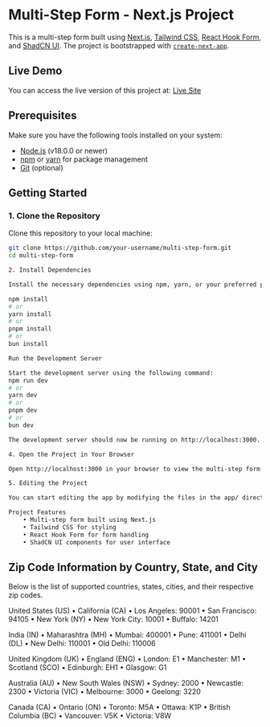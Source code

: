 # Multi-Step Form - Next.js Project

This is a multi-step form built using [Next.js](https://nextjs.org), [Tailwind CSS](https://tailwindcss.com), [React Hook Form](https://react-hook-form.com), and [ShadCN UI](https://shadcn.dev). The project is bootstrapped with [`create-next-app`](https://github.com/vercel/next.js/tree/canary/packages/create-next-app).

## Live Demo

You can access the live version of this project at: [Live Site](https://multi-step-form-snowy.vercel.app/)

## Prerequisites

Make sure you have the following tools installed on your system:

- [Node.js](https://nodejs.org/) (v18.0.0 or newer)
- [npm](https://www.npmjs.com/) or [yarn](https://yarnpkg.com/) for package management
- [Git](https://git-scm.com/) (optional)

## Getting Started

### 1. Clone the Repository

Clone this repository to your local machine:

```bash
git clone https://github.com/your-username/multi-step-form.git
cd multi-step-form

2. Install Dependencies

Install the necessary dependencies using npm, yarn, or your preferred package manager:

npm install
# or
yarn install
# or
pnpm install
# or
bun install

Run the Development Server

Start the development server using the following command:
npm run dev
# or
yarn dev
# or
pnpm dev
# or
bun dev

The development server should now be running on http://localhost:3000.

4. Open the Project in Your Browser

Open http://localhost:3000 in your browser to view the multi-step form. The app will automatically reload as you make changes to the code.

5. Editing the Project

You can start editing the app by modifying the files in the app/ directory. The changes will automatically reflect on the browser.

Project Features
	• Multi-step form built using Next.js
	• Tailwind CSS for styling
	• React Hook Form for form handling
	• ShadCN UI components for user interface
```

## Zip Code Information by Country, State, and City

Below is the list of supported countries, states, cities, and their respective zip codes.

United States (US)
• California (CA)
• Los Angeles: 90001
• San Francisco: 94105
• New York (NY)
• New York City: 10001
• Buffalo: 14201

India (IN)
• Maharashtra (MH)
• Mumbai: 400001
• Pune: 411001
• Delhi (DL)
• New Delhi: 110001
• Old Delhi: 110006

United Kingdom (UK)
• England (ENG)
• London: E1
• Manchester: M1
• Scotland (SCO)
• Edinburgh: EH1
• Glasgow: G1

Australia (AU)
• New South Wales (NSW)
• Sydney: 2000
• Newcastle: 2300
• Victoria (VIC)
• Melbourne: 3000
• Geelong: 3220

Canada (CA)
• Ontario (ON)
• Toronto: M5A
• Ottawa: K1P
• British Columbia (BC)
• Vancouver: V5K
• Victoria: V8W
